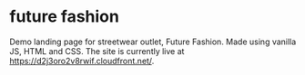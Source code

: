 # future fashion

Demo landing page for streetwear outlet, Future Fashion. Made using vanilla JS, HTML and CSS. The site is currently live at https://d2j3oro2v8rwif.cloudfront.net/.
